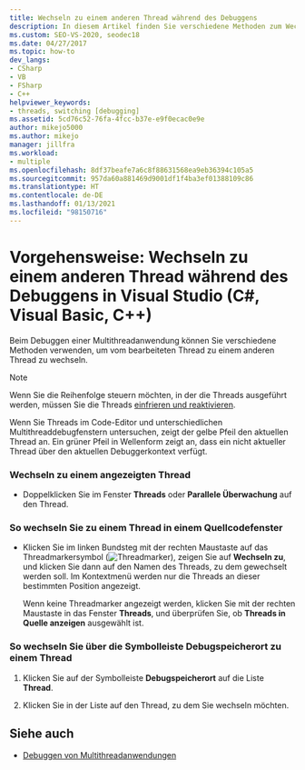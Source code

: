 ```yaml
---
title: Wechseln zu einem anderen Thread während des Debuggens
description: In diesem Artikel finden Sie verschiedene Methoden zum Wechseln zu anderen Threads beim Debuggen einer Multithreadanwendung in Visual Studio.
ms.custom: SEO-VS-2020, seodec18
ms.date: 04/27/2017
ms.topic: how-to
dev_langs:
- CSharp
- VB
- FSharp
- C++
helpviewer_keywords:
- threads, switching [debugging]
ms.assetid: 5cd76c52-76fa-4fcc-b37e-e9f0ecac0e9e
author: mikejo5000
ms.author: mikejo
manager: jillfra
ms.workload:
- multiple
ms.openlocfilehash: 8df37beafe7a6c8f88631568ea9eb36394c105a5
ms.sourcegitcommit: 957da60a881469d9001df1f4ba3ef01388109c86
ms.translationtype: HT
ms.contentlocale: de-DE
ms.lasthandoff: 01/13/2021
ms.locfileid: "98150716"
---
```

# <a name="how-to-switch-to-another-thread-while-debugging-in-visual-studio-c-visual-basic-c"></a>Vorgehensweise: Wechseln zu einem anderen Thread während des Debuggens in Visual Studio (C#, Visual Basic, C++)
Beim Debuggen einer Multithreadanwendung können Sie verschiedene Methoden verwenden, um vom bearbeiteten Thread zu einem anderen Thread zu wechseln.

> [!NOTE]
> Wenn Sie die Reihenfolge steuern möchten, in der die Threads ausgeführt werden, müssen Sie die Threads [einfrieren und reaktivieren](../debugger/get-started-debugging-multithreaded-apps.md).

Wenn Sie Threads im Code-Editor und unterschiedlichen Multithreaddebugfenstern untersuchen, zeigt der gelbe Pfeil den aktuellen Thread an. Ein grüner Pfeil in Wellenform zeigt an, dass ein nicht aktueller Thread über den aktuellen Debuggerkontext verfügt.

### <a name="to-switch-to-any-thread-that-appears"></a>Wechseln zu einem angezeigten Thread

- Doppelklicken Sie im Fenster **Threads** oder **Parallele Überwachung** auf den Thread.

### <a name="to-switch-to-a-thread-in-a-source-window"></a>So wechseln Sie zu einem Thread in einem Quellcodefenster

- Klicken Sie im linken Bundsteg mit der rechten Maustaste auf das Threadmarkersymbol (![Threadmarker](../debugger/media/dbg-thread-marker.png "ThreadMarker")), zeigen Sie auf **Wechseln zu**, und klicken Sie dann auf den Namen des Threads, zu dem gewechselt werden soll. Im Kontextmenü werden nur die Threads an dieser bestimmten Position angezeigt.

     Wenn keine Threadmarker angezeigt werden, klicken Sie mit der rechten Maustaste in das Fenster **Threads**, und überprüfen Sie, ob **Threads in Quelle anzeigen** ausgewählt ist.

### <a name="to-switch-to-a-thread-in-the-debug-location-toolbar"></a>So wechseln Sie über die Symbolleiste Debugspeicherort zu einem Thread

1. Klicken Sie auf der Symbolleiste **Debugspeicherort** auf die Liste **Thread**.

2. Klicken Sie in der Liste auf den Thread, zu dem Sie wechseln möchten.

## <a name="see-also"></a>Siehe auch
- [Debuggen von Multithreadanwendungen](../debugger/debug-multithreaded-applications-in-visual-studio.md)
